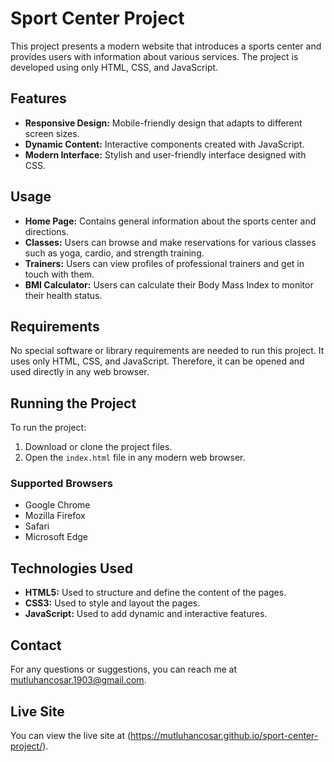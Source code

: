 


# Sport Center Project

This project presents a modern website that introduces a sports center and provides users with information about various services. The project is developed using only HTML, CSS, and JavaScript.

## Features

- **Responsive Design:** Mobile-friendly design that adapts to different screen sizes.
- **Dynamic Content:** Interactive components created with JavaScript.
- **Modern Interface:** Stylish and user-friendly interface designed with CSS.

## Usage

- **Home Page:** Contains general information about the sports center and directions.
- **Classes:** Users can browse and make reservations for various classes such as yoga, cardio, and strength training.
- **Trainers:** Users can view profiles of professional trainers and get in touch with them.
- **BMI Calculator:** Users can calculate their Body Mass Index to monitor their health status.

## Requirements

No special software or library requirements are needed to run this project. It uses only HTML, CSS, and JavaScript. Therefore, it can be opened and used directly in any web browser.

## Running the Project

To run the project:

1. Download or clone the project files.
2. Open the `index.html` file in any modern web browser.

### Supported Browsers

- Google Chrome
- Mozilla Firefox
- Safari
- Microsoft Edge

## Technologies Used

- **HTML5:** Used to structure and define the content of the pages.
- **CSS3:** Used to style and layout the pages.
- **JavaScript:** Used to add dynamic and interactive features.

## Contact

For any questions or suggestions, you can reach me at [mutluhancosar.1903@gmail.com](mailto:mutluhancosar.1903@gmail.com).

## Live Site

You can view the live site at (https://mutluhancosar.github.io/sport-center-project/).
